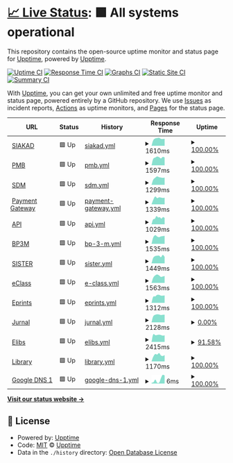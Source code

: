 # [📈 Live Status](https://upptime.github.io/upptime): <!--live status--> **🟩 All systems operational**

This repository contains the open-source uptime monitor and status page for [Upptime](https://upptime.js.org), powered by [Upptime](https://github.com/upptime/upptime).

[![Uptime CI](https://github.com/pusimgit/upptime/workflows/Uptime%20CI/badge.svg)](https://github.com/pusimgit/upptime/actions?query=workflow%3A%22Uptime+CI%22)
[![Response Time CI](https://github.com/pusimgit/upptime/workflows/Response%20Time%20CI/badge.svg)](https://github.com/pusimgit/upptime/actions?query=workflow%3A%22Response+Time+CI%22)
[![Graphs CI](https://github.com/pusimgit/upptime/workflows/Graphs%20CI/badge.svg)](https://github.com/pusimgit/upptime/actions?query=workflow%3A%22Graphs+CI%22)
[![Static Site CI](https://github.com/pusimgit/upptime/workflows/Static%20Site%20CI/badge.svg)](https://github.com/pusimgit/upptime/actions?query=workflow%3A%22Static+Site+CI%22)
[![Summary CI](https://github.com/pusimgit/upptime/workflows/Summary%20CI/badge.svg)](https://github.com/pusimgit/upptime/actions?query=workflow%3A%22Summary+CI%22)

With [Upptime](https://upptime.js.org), you can get your own unlimited and free uptime monitor and status page, powered entirely by a GitHub repository. We use [Issues](https://github.com/upptime/upptime/issues) as incident reports, [Actions](https://github.com/pusimgit/upptime/actions) as uptime monitors, and [Pages](https://upptime.github.io/upptime) for the status page.

<!--start: status pages-->
<!-- This summary is generated by Upptime (https://github.com/upptime/upptime) -->
<!-- Do not edit this manually, your changes will be overwritten -->
<!-- prettier-ignore -->
| URL | Status | History | Response Time | Uptime |
| --- | ------ | ------- | ------------- | ------ |
| <img alt="" src="https://raw.githubusercontent.com/pusimgit/upptime/master/assets/favicon.ico" height="13"> [SIAKAD](https://siakad.unmer.ac.id/) | 🟩 Up | [siakad.yml](https://github.com/pusimgit/upptime/commits/HEAD/history/siakad.yml) | <details><summary><img alt="Response time graph" src="./graphs/siakad/response-time-week.png" height="20"> 1610ms</summary><br><a href="https://status.unmer.ac.id/history/siakad"><img alt="Response time 1521" src="https://img.shields.io/endpoint?url=https%3A%2F%2Fraw.githubusercontent.com%2Fpusimgit%2Fupptime%2FHEAD%2Fapi%2Fsiakad%2Fresponse-time.json"></a><br><a href="https://status.unmer.ac.id/history/siakad"><img alt="24-hour response time 1599" src="https://img.shields.io/endpoint?url=https%3A%2F%2Fraw.githubusercontent.com%2Fpusimgit%2Fupptime%2FHEAD%2Fapi%2Fsiakad%2Fresponse-time-day.json"></a><br><a href="https://status.unmer.ac.id/history/siakad"><img alt="7-day response time 1610" src="https://img.shields.io/endpoint?url=https%3A%2F%2Fraw.githubusercontent.com%2Fpusimgit%2Fupptime%2FHEAD%2Fapi%2Fsiakad%2Fresponse-time-week.json"></a><br><a href="https://status.unmer.ac.id/history/siakad"><img alt="30-day response time 1679" src="https://img.shields.io/endpoint?url=https%3A%2F%2Fraw.githubusercontent.com%2Fpusimgit%2Fupptime%2FHEAD%2Fapi%2Fsiakad%2Fresponse-time-month.json"></a><br><a href="https://status.unmer.ac.id/history/siakad"><img alt="1-year response time 1544" src="https://img.shields.io/endpoint?url=https%3A%2F%2Fraw.githubusercontent.com%2Fpusimgit%2Fupptime%2FHEAD%2Fapi%2Fsiakad%2Fresponse-time-year.json"></a></details> | <details><summary><a href="https://status.unmer.ac.id/history/siakad">100.00%</a></summary><a href="https://status.unmer.ac.id/history/siakad"><img alt="All-time uptime 99.70%" src="https://img.shields.io/endpoint?url=https%3A%2F%2Fraw.githubusercontent.com%2Fpusimgit%2Fupptime%2FHEAD%2Fapi%2Fsiakad%2Fuptime.json"></a><br><a href="https://status.unmer.ac.id/history/siakad"><img alt="24-hour uptime 100.00%" src="https://img.shields.io/endpoint?url=https%3A%2F%2Fraw.githubusercontent.com%2Fpusimgit%2Fupptime%2FHEAD%2Fapi%2Fsiakad%2Fuptime-day.json"></a><br><a href="https://status.unmer.ac.id/history/siakad"><img alt="7-day uptime 100.00%" src="https://img.shields.io/endpoint?url=https%3A%2F%2Fraw.githubusercontent.com%2Fpusimgit%2Fupptime%2FHEAD%2Fapi%2Fsiakad%2Fuptime-week.json"></a><br><a href="https://status.unmer.ac.id/history/siakad"><img alt="30-day uptime 99.96%" src="https://img.shields.io/endpoint?url=https%3A%2F%2Fraw.githubusercontent.com%2Fpusimgit%2Fupptime%2FHEAD%2Fapi%2Fsiakad%2Fuptime-month.json"></a><br><a href="https://status.unmer.ac.id/history/siakad"><img alt="1-year uptime 99.60%" src="https://img.shields.io/endpoint?url=https%3A%2F%2Fraw.githubusercontent.com%2Fpusimgit%2Fupptime%2FHEAD%2Fapi%2Fsiakad%2Fuptime-year.json"></a></details>
| <img alt="" src="https://raw.githubusercontent.com/pusimgit/upptime/master/assets/favicon.ico" height="13"> [PMB](https://pmb.unmer.ac.id/) | 🟩 Up | [pmb.yml](https://github.com/pusimgit/upptime/commits/HEAD/history/pmb.yml) | <details><summary><img alt="Response time graph" src="./graphs/pmb/response-time-week.png" height="20"> 1597ms</summary><br><a href="https://status.unmer.ac.id/history/pmb"><img alt="Response time 1485" src="https://img.shields.io/endpoint?url=https%3A%2F%2Fraw.githubusercontent.com%2Fpusimgit%2Fupptime%2FHEAD%2Fapi%2Fpmb%2Fresponse-time.json"></a><br><a href="https://status.unmer.ac.id/history/pmb"><img alt="24-hour response time 1618" src="https://img.shields.io/endpoint?url=https%3A%2F%2Fraw.githubusercontent.com%2Fpusimgit%2Fupptime%2FHEAD%2Fapi%2Fpmb%2Fresponse-time-day.json"></a><br><a href="https://status.unmer.ac.id/history/pmb"><img alt="7-day response time 1597" src="https://img.shields.io/endpoint?url=https%3A%2F%2Fraw.githubusercontent.com%2Fpusimgit%2Fupptime%2FHEAD%2Fapi%2Fpmb%2Fresponse-time-week.json"></a><br><a href="https://status.unmer.ac.id/history/pmb"><img alt="30-day response time 1576" src="https://img.shields.io/endpoint?url=https%3A%2F%2Fraw.githubusercontent.com%2Fpusimgit%2Fupptime%2FHEAD%2Fapi%2Fpmb%2Fresponse-time-month.json"></a><br><a href="https://status.unmer.ac.id/history/pmb"><img alt="1-year response time 1527" src="https://img.shields.io/endpoint?url=https%3A%2F%2Fraw.githubusercontent.com%2Fpusimgit%2Fupptime%2FHEAD%2Fapi%2Fpmb%2Fresponse-time-year.json"></a></details> | <details><summary><a href="https://status.unmer.ac.id/history/pmb">100.00%</a></summary><a href="https://status.unmer.ac.id/history/pmb"><img alt="All-time uptime 99.49%" src="https://img.shields.io/endpoint?url=https%3A%2F%2Fraw.githubusercontent.com%2Fpusimgit%2Fupptime%2FHEAD%2Fapi%2Fpmb%2Fuptime.json"></a><br><a href="https://status.unmer.ac.id/history/pmb"><img alt="24-hour uptime 100.00%" src="https://img.shields.io/endpoint?url=https%3A%2F%2Fraw.githubusercontent.com%2Fpusimgit%2Fupptime%2FHEAD%2Fapi%2Fpmb%2Fuptime-day.json"></a><br><a href="https://status.unmer.ac.id/history/pmb"><img alt="7-day uptime 100.00%" src="https://img.shields.io/endpoint?url=https%3A%2F%2Fraw.githubusercontent.com%2Fpusimgit%2Fupptime%2FHEAD%2Fapi%2Fpmb%2Fuptime-week.json"></a><br><a href="https://status.unmer.ac.id/history/pmb"><img alt="30-day uptime 99.93%" src="https://img.shields.io/endpoint?url=https%3A%2F%2Fraw.githubusercontent.com%2Fpusimgit%2Fupptime%2FHEAD%2Fapi%2Fpmb%2Fuptime-month.json"></a><br><a href="https://status.unmer.ac.id/history/pmb"><img alt="1-year uptime 99.24%" src="https://img.shields.io/endpoint?url=https%3A%2F%2Fraw.githubusercontent.com%2Fpusimgit%2Fupptime%2FHEAD%2Fapi%2Fpmb%2Fuptime-year.json"></a></details>
| <img alt="" src="https://raw.githubusercontent.com/pusimgit/upptime/master/assets/favicon.ico" height="13"> [SDM](https://sdm.unmer.ac.id/) | 🟩 Up | [sdm.yml](https://github.com/pusimgit/upptime/commits/HEAD/history/sdm.yml) | <details><summary><img alt="Response time graph" src="./graphs/sdm/response-time-week.png" height="20"> 1299ms</summary><br><a href="https://status.unmer.ac.id/history/sdm"><img alt="Response time 1296" src="https://img.shields.io/endpoint?url=https%3A%2F%2Fraw.githubusercontent.com%2Fpusimgit%2Fupptime%2FHEAD%2Fapi%2Fsdm%2Fresponse-time.json"></a><br><a href="https://status.unmer.ac.id/history/sdm"><img alt="24-hour response time 1312" src="https://img.shields.io/endpoint?url=https%3A%2F%2Fraw.githubusercontent.com%2Fpusimgit%2Fupptime%2FHEAD%2Fapi%2Fsdm%2Fresponse-time-day.json"></a><br><a href="https://status.unmer.ac.id/history/sdm"><img alt="7-day response time 1299" src="https://img.shields.io/endpoint?url=https%3A%2F%2Fraw.githubusercontent.com%2Fpusimgit%2Fupptime%2FHEAD%2Fapi%2Fsdm%2Fresponse-time-week.json"></a><br><a href="https://status.unmer.ac.id/history/sdm"><img alt="30-day response time 1228" src="https://img.shields.io/endpoint?url=https%3A%2F%2Fraw.githubusercontent.com%2Fpusimgit%2Fupptime%2FHEAD%2Fapi%2Fsdm%2Fresponse-time-month.json"></a><br><a href="https://status.unmer.ac.id/history/sdm"><img alt="1-year response time 1277" src="https://img.shields.io/endpoint?url=https%3A%2F%2Fraw.githubusercontent.com%2Fpusimgit%2Fupptime%2FHEAD%2Fapi%2Fsdm%2Fresponse-time-year.json"></a></details> | <details><summary><a href="https://status.unmer.ac.id/history/sdm">100.00%</a></summary><a href="https://status.unmer.ac.id/history/sdm"><img alt="All-time uptime 99.72%" src="https://img.shields.io/endpoint?url=https%3A%2F%2Fraw.githubusercontent.com%2Fpusimgit%2Fupptime%2FHEAD%2Fapi%2Fsdm%2Fuptime.json"></a><br><a href="https://status.unmer.ac.id/history/sdm"><img alt="24-hour uptime 100.00%" src="https://img.shields.io/endpoint?url=https%3A%2F%2Fraw.githubusercontent.com%2Fpusimgit%2Fupptime%2FHEAD%2Fapi%2Fsdm%2Fuptime-day.json"></a><br><a href="https://status.unmer.ac.id/history/sdm"><img alt="7-day uptime 100.00%" src="https://img.shields.io/endpoint?url=https%3A%2F%2Fraw.githubusercontent.com%2Fpusimgit%2Fupptime%2FHEAD%2Fapi%2Fsdm%2Fuptime-week.json"></a><br><a href="https://status.unmer.ac.id/history/sdm"><img alt="30-day uptime 100.00%" src="https://img.shields.io/endpoint?url=https%3A%2F%2Fraw.githubusercontent.com%2Fpusimgit%2Fupptime%2FHEAD%2Fapi%2Fsdm%2Fuptime-month.json"></a><br><a href="https://status.unmer.ac.id/history/sdm"><img alt="1-year uptime 99.61%" src="https://img.shields.io/endpoint?url=https%3A%2F%2Fraw.githubusercontent.com%2Fpusimgit%2Fupptime%2FHEAD%2Fapi%2Fsdm%2Fuptime-year.json"></a></details>
| <img alt="" src="https://raw.githubusercontent.com/pusimgit/upptime/master/assets/favicon.ico" height="13"> [Payment Gateway](https://payment.unmer.ac.id/) | 🟩 Up | [payment-gateway.yml](https://github.com/pusimgit/upptime/commits/HEAD/history/payment-gateway.yml) | <details><summary><img alt="Response time graph" src="./graphs/payment-gateway/response-time-week.png" height="20"> 1339ms</summary><br><a href="https://status.unmer.ac.id/history/payment-gateway"><img alt="Response time 1317" src="https://img.shields.io/endpoint?url=https%3A%2F%2Fraw.githubusercontent.com%2Fpusimgit%2Fupptime%2FHEAD%2Fapi%2Fpayment-gateway%2Fresponse-time.json"></a><br><a href="https://status.unmer.ac.id/history/payment-gateway"><img alt="24-hour response time 1365" src="https://img.shields.io/endpoint?url=https%3A%2F%2Fraw.githubusercontent.com%2Fpusimgit%2Fupptime%2FHEAD%2Fapi%2Fpayment-gateway%2Fresponse-time-day.json"></a><br><a href="https://status.unmer.ac.id/history/payment-gateway"><img alt="7-day response time 1339" src="https://img.shields.io/endpoint?url=https%3A%2F%2Fraw.githubusercontent.com%2Fpusimgit%2Fupptime%2FHEAD%2Fapi%2Fpayment-gateway%2Fresponse-time-week.json"></a><br><a href="https://status.unmer.ac.id/history/payment-gateway"><img alt="30-day response time 1355" src="https://img.shields.io/endpoint?url=https%3A%2F%2Fraw.githubusercontent.com%2Fpusimgit%2Fupptime%2FHEAD%2Fapi%2Fpayment-gateway%2Fresponse-time-month.json"></a><br><a href="https://status.unmer.ac.id/history/payment-gateway"><img alt="1-year response time 1322" src="https://img.shields.io/endpoint?url=https%3A%2F%2Fraw.githubusercontent.com%2Fpusimgit%2Fupptime%2FHEAD%2Fapi%2Fpayment-gateway%2Fresponse-time-year.json"></a></details> | <details><summary><a href="https://status.unmer.ac.id/history/payment-gateway">100.00%</a></summary><a href="https://status.unmer.ac.id/history/payment-gateway"><img alt="All-time uptime 99.73%" src="https://img.shields.io/endpoint?url=https%3A%2F%2Fraw.githubusercontent.com%2Fpusimgit%2Fupptime%2FHEAD%2Fapi%2Fpayment-gateway%2Fuptime.json"></a><br><a href="https://status.unmer.ac.id/history/payment-gateway"><img alt="24-hour uptime 100.00%" src="https://img.shields.io/endpoint?url=https%3A%2F%2Fraw.githubusercontent.com%2Fpusimgit%2Fupptime%2FHEAD%2Fapi%2Fpayment-gateway%2Fuptime-day.json"></a><br><a href="https://status.unmer.ac.id/history/payment-gateway"><img alt="7-day uptime 100.00%" src="https://img.shields.io/endpoint?url=https%3A%2F%2Fraw.githubusercontent.com%2Fpusimgit%2Fupptime%2FHEAD%2Fapi%2Fpayment-gateway%2Fuptime-week.json"></a><br><a href="https://status.unmer.ac.id/history/payment-gateway"><img alt="30-day uptime 99.95%" src="https://img.shields.io/endpoint?url=https%3A%2F%2Fraw.githubusercontent.com%2Fpusimgit%2Fupptime%2FHEAD%2Fapi%2Fpayment-gateway%2Fuptime-month.json"></a><br><a href="https://status.unmer.ac.id/history/payment-gateway"><img alt="1-year uptime 99.62%" src="https://img.shields.io/endpoint?url=https%3A%2F%2Fraw.githubusercontent.com%2Fpusimgit%2Fupptime%2FHEAD%2Fapi%2Fpayment-gateway%2Fuptime-year.json"></a></details>
| <img alt="" src="https://raw.githubusercontent.com/pusimgit/upptime/master/assets/favicon.ico" height="13"> [API](https://api.unmer.ac.id/) | 🟩 Up | [api.yml](https://github.com/pusimgit/upptime/commits/HEAD/history/api.yml) | <details><summary><img alt="Response time graph" src="./graphs/api/response-time-week.png" height="20"> 1029ms</summary><br><a href="https://status.unmer.ac.id/history/api"><img alt="Response time 1057" src="https://img.shields.io/endpoint?url=https%3A%2F%2Fraw.githubusercontent.com%2Fpusimgit%2Fupptime%2FHEAD%2Fapi%2Fapi%2Fresponse-time.json"></a><br><a href="https://status.unmer.ac.id/history/api"><img alt="24-hour response time 1031" src="https://img.shields.io/endpoint?url=https%3A%2F%2Fraw.githubusercontent.com%2Fpusimgit%2Fupptime%2FHEAD%2Fapi%2Fapi%2Fresponse-time-day.json"></a><br><a href="https://status.unmer.ac.id/history/api"><img alt="7-day response time 1029" src="https://img.shields.io/endpoint?url=https%3A%2F%2Fraw.githubusercontent.com%2Fpusimgit%2Fupptime%2FHEAD%2Fapi%2Fapi%2Fresponse-time-week.json"></a><br><a href="https://status.unmer.ac.id/history/api"><img alt="30-day response time 1133" src="https://img.shields.io/endpoint?url=https%3A%2F%2Fraw.githubusercontent.com%2Fpusimgit%2Fupptime%2FHEAD%2Fapi%2Fapi%2Fresponse-time-month.json"></a><br><a href="https://status.unmer.ac.id/history/api"><img alt="1-year response time 1072" src="https://img.shields.io/endpoint?url=https%3A%2F%2Fraw.githubusercontent.com%2Fpusimgit%2Fupptime%2FHEAD%2Fapi%2Fapi%2Fresponse-time-year.json"></a></details> | <details><summary><a href="https://status.unmer.ac.id/history/api">100.00%</a></summary><a href="https://status.unmer.ac.id/history/api"><img alt="All-time uptime 99.75%" src="https://img.shields.io/endpoint?url=https%3A%2F%2Fraw.githubusercontent.com%2Fpusimgit%2Fupptime%2FHEAD%2Fapi%2Fapi%2Fuptime.json"></a><br><a href="https://status.unmer.ac.id/history/api"><img alt="24-hour uptime 100.00%" src="https://img.shields.io/endpoint?url=https%3A%2F%2Fraw.githubusercontent.com%2Fpusimgit%2Fupptime%2FHEAD%2Fapi%2Fapi%2Fuptime-day.json"></a><br><a href="https://status.unmer.ac.id/history/api"><img alt="7-day uptime 100.00%" src="https://img.shields.io/endpoint?url=https%3A%2F%2Fraw.githubusercontent.com%2Fpusimgit%2Fupptime%2FHEAD%2Fapi%2Fapi%2Fuptime-week.json"></a><br><a href="https://status.unmer.ac.id/history/api"><img alt="30-day uptime 100.00%" src="https://img.shields.io/endpoint?url=https%3A%2F%2Fraw.githubusercontent.com%2Fpusimgit%2Fupptime%2FHEAD%2Fapi%2Fapi%2Fuptime-month.json"></a><br><a href="https://status.unmer.ac.id/history/api"><img alt="1-year uptime 99.67%" src="https://img.shields.io/endpoint?url=https%3A%2F%2Fraw.githubusercontent.com%2Fpusimgit%2Fupptime%2FHEAD%2Fapi%2Fapi%2Fuptime-year.json"></a></details>
| <img alt="" src="https://raw.githubusercontent.com/pusimgit/upptime/master/assets/favicon.ico" height="13"> [BP3M](https://bp3m.unmer.ac.id/) | 🟩 Up | [bp-3-m.yml](https://github.com/pusimgit/upptime/commits/HEAD/history/bp-3-m.yml) | <details><summary><img alt="Response time graph" src="./graphs/bp-3-m/response-time-week.png" height="20"> 1535ms</summary><br><a href="https://status.unmer.ac.id/history/bp-3-m"><img alt="Response time 1481" src="https://img.shields.io/endpoint?url=https%3A%2F%2Fraw.githubusercontent.com%2Fpusimgit%2Fupptime%2FHEAD%2Fapi%2Fbp-3-m%2Fresponse-time.json"></a><br><a href="https://status.unmer.ac.id/history/bp-3-m"><img alt="24-hour response time 1641" src="https://img.shields.io/endpoint?url=https%3A%2F%2Fraw.githubusercontent.com%2Fpusimgit%2Fupptime%2FHEAD%2Fapi%2Fbp-3-m%2Fresponse-time-day.json"></a><br><a href="https://status.unmer.ac.id/history/bp-3-m"><img alt="7-day response time 1535" src="https://img.shields.io/endpoint?url=https%3A%2F%2Fraw.githubusercontent.com%2Fpusimgit%2Fupptime%2FHEAD%2Fapi%2Fbp-3-m%2Fresponse-time-week.json"></a><br><a href="https://status.unmer.ac.id/history/bp-3-m"><img alt="30-day response time 1482" src="https://img.shields.io/endpoint?url=https%3A%2F%2Fraw.githubusercontent.com%2Fpusimgit%2Fupptime%2FHEAD%2Fapi%2Fbp-3-m%2Fresponse-time-month.json"></a><br><a href="https://status.unmer.ac.id/history/bp-3-m"><img alt="1-year response time 1507" src="https://img.shields.io/endpoint?url=https%3A%2F%2Fraw.githubusercontent.com%2Fpusimgit%2Fupptime%2FHEAD%2Fapi%2Fbp-3-m%2Fresponse-time-year.json"></a></details> | <details><summary><a href="https://status.unmer.ac.id/history/bp-3-m">100.00%</a></summary><a href="https://status.unmer.ac.id/history/bp-3-m"><img alt="All-time uptime 99.76%" src="https://img.shields.io/endpoint?url=https%3A%2F%2Fraw.githubusercontent.com%2Fpusimgit%2Fupptime%2FHEAD%2Fapi%2Fbp-3-m%2Fuptime.json"></a><br><a href="https://status.unmer.ac.id/history/bp-3-m"><img alt="24-hour uptime 100.00%" src="https://img.shields.io/endpoint?url=https%3A%2F%2Fraw.githubusercontent.com%2Fpusimgit%2Fupptime%2FHEAD%2Fapi%2Fbp-3-m%2Fuptime-day.json"></a><br><a href="https://status.unmer.ac.id/history/bp-3-m"><img alt="7-day uptime 100.00%" src="https://img.shields.io/endpoint?url=https%3A%2F%2Fraw.githubusercontent.com%2Fpusimgit%2Fupptime%2FHEAD%2Fapi%2Fbp-3-m%2Fuptime-week.json"></a><br><a href="https://status.unmer.ac.id/history/bp-3-m"><img alt="30-day uptime 100.00%" src="https://img.shields.io/endpoint?url=https%3A%2F%2Fraw.githubusercontent.com%2Fpusimgit%2Fupptime%2FHEAD%2Fapi%2Fbp-3-m%2Fuptime-month.json"></a><br><a href="https://status.unmer.ac.id/history/bp-3-m"><img alt="1-year uptime 99.63%" src="https://img.shields.io/endpoint?url=https%3A%2F%2Fraw.githubusercontent.com%2Fpusimgit%2Fupptime%2FHEAD%2Fapi%2Fbp-3-m%2Fuptime-year.json"></a></details>
| <img alt="" src="https://raw.githubusercontent.com/pusimgit/upptime/master/assets/favicon.ico" height="13"> [SISTER](https://sister.unmer.ac.id/) | 🟩 Up | [sister.yml](https://github.com/pusimgit/upptime/commits/HEAD/history/sister.yml) | <details><summary><img alt="Response time graph" src="./graphs/sister/response-time-week.png" height="20"> 1449ms</summary><br><a href="https://status.unmer.ac.id/history/sister"><img alt="Response time 1339" src="https://img.shields.io/endpoint?url=https%3A%2F%2Fraw.githubusercontent.com%2Fpusimgit%2Fupptime%2FHEAD%2Fapi%2Fsister%2Fresponse-time.json"></a><br><a href="https://status.unmer.ac.id/history/sister"><img alt="24-hour response time 1331" src="https://img.shields.io/endpoint?url=https%3A%2F%2Fraw.githubusercontent.com%2Fpusimgit%2Fupptime%2FHEAD%2Fapi%2Fsister%2Fresponse-time-day.json"></a><br><a href="https://status.unmer.ac.id/history/sister"><img alt="7-day response time 1449" src="https://img.shields.io/endpoint?url=https%3A%2F%2Fraw.githubusercontent.com%2Fpusimgit%2Fupptime%2FHEAD%2Fapi%2Fsister%2Fresponse-time-week.json"></a><br><a href="https://status.unmer.ac.id/history/sister"><img alt="30-day response time 1407" src="https://img.shields.io/endpoint?url=https%3A%2F%2Fraw.githubusercontent.com%2Fpusimgit%2Fupptime%2FHEAD%2Fapi%2Fsister%2Fresponse-time-month.json"></a><br><a href="https://status.unmer.ac.id/history/sister"><img alt="1-year response time 1384" src="https://img.shields.io/endpoint?url=https%3A%2F%2Fraw.githubusercontent.com%2Fpusimgit%2Fupptime%2FHEAD%2Fapi%2Fsister%2Fresponse-time-year.json"></a></details> | <details><summary><a href="https://status.unmer.ac.id/history/sister">100.00%</a></summary><a href="https://status.unmer.ac.id/history/sister"><img alt="All-time uptime 99.52%" src="https://img.shields.io/endpoint?url=https%3A%2F%2Fraw.githubusercontent.com%2Fpusimgit%2Fupptime%2FHEAD%2Fapi%2Fsister%2Fuptime.json"></a><br><a href="https://status.unmer.ac.id/history/sister"><img alt="24-hour uptime 100.00%" src="https://img.shields.io/endpoint?url=https%3A%2F%2Fraw.githubusercontent.com%2Fpusimgit%2Fupptime%2FHEAD%2Fapi%2Fsister%2Fuptime-day.json"></a><br><a href="https://status.unmer.ac.id/history/sister"><img alt="7-day uptime 100.00%" src="https://img.shields.io/endpoint?url=https%3A%2F%2Fraw.githubusercontent.com%2Fpusimgit%2Fupptime%2FHEAD%2Fapi%2Fsister%2Fuptime-week.json"></a><br><a href="https://status.unmer.ac.id/history/sister"><img alt="30-day uptime 99.95%" src="https://img.shields.io/endpoint?url=https%3A%2F%2Fraw.githubusercontent.com%2Fpusimgit%2Fupptime%2FHEAD%2Fapi%2Fsister%2Fuptime-month.json"></a><br><a href="https://status.unmer.ac.id/history/sister"><img alt="1-year uptime 99.29%" src="https://img.shields.io/endpoint?url=https%3A%2F%2Fraw.githubusercontent.com%2Fpusimgit%2Fupptime%2FHEAD%2Fapi%2Fsister%2Fuptime-year.json"></a></details>
| <img alt="" src="https://raw.githubusercontent.com/pusimgit/upptime/master/assets/favicon.ico" height="13"> [eClass](https://eclass.unmer.ac.id/) | 🟩 Up | [e-class.yml](https://github.com/pusimgit/upptime/commits/HEAD/history/e-class.yml) | <details><summary><img alt="Response time graph" src="./graphs/e-class/response-time-week.png" height="20"> 1563ms</summary><br><a href="https://status.unmer.ac.id/history/e-class"><img alt="Response time 1435" src="https://img.shields.io/endpoint?url=https%3A%2F%2Fraw.githubusercontent.com%2Fpusimgit%2Fupptime%2FHEAD%2Fapi%2Fe-class%2Fresponse-time.json"></a><br><a href="https://status.unmer.ac.id/history/e-class"><img alt="24-hour response time 1564" src="https://img.shields.io/endpoint?url=https%3A%2F%2Fraw.githubusercontent.com%2Fpusimgit%2Fupptime%2FHEAD%2Fapi%2Fe-class%2Fresponse-time-day.json"></a><br><a href="https://status.unmer.ac.id/history/e-class"><img alt="7-day response time 1563" src="https://img.shields.io/endpoint?url=https%3A%2F%2Fraw.githubusercontent.com%2Fpusimgit%2Fupptime%2FHEAD%2Fapi%2Fe-class%2Fresponse-time-week.json"></a><br><a href="https://status.unmer.ac.id/history/e-class"><img alt="30-day response time 1572" src="https://img.shields.io/endpoint?url=https%3A%2F%2Fraw.githubusercontent.com%2Fpusimgit%2Fupptime%2FHEAD%2Fapi%2Fe-class%2Fresponse-time-month.json"></a><br><a href="https://status.unmer.ac.id/history/e-class"><img alt="1-year response time 1469" src="https://img.shields.io/endpoint?url=https%3A%2F%2Fraw.githubusercontent.com%2Fpusimgit%2Fupptime%2FHEAD%2Fapi%2Fe-class%2Fresponse-time-year.json"></a></details> | <details><summary><a href="https://status.unmer.ac.id/history/e-class">100.00%</a></summary><a href="https://status.unmer.ac.id/history/e-class"><img alt="All-time uptime 99.87%" src="https://img.shields.io/endpoint?url=https%3A%2F%2Fraw.githubusercontent.com%2Fpusimgit%2Fupptime%2FHEAD%2Fapi%2Fe-class%2Fuptime.json"></a><br><a href="https://status.unmer.ac.id/history/e-class"><img alt="24-hour uptime 100.00%" src="https://img.shields.io/endpoint?url=https%3A%2F%2Fraw.githubusercontent.com%2Fpusimgit%2Fupptime%2FHEAD%2Fapi%2Fe-class%2Fuptime-day.json"></a><br><a href="https://status.unmer.ac.id/history/e-class"><img alt="7-day uptime 100.00%" src="https://img.shields.io/endpoint?url=https%3A%2F%2Fraw.githubusercontent.com%2Fpusimgit%2Fupptime%2FHEAD%2Fapi%2Fe-class%2Fuptime-week.json"></a><br><a href="https://status.unmer.ac.id/history/e-class"><img alt="30-day uptime 100.00%" src="https://img.shields.io/endpoint?url=https%3A%2F%2Fraw.githubusercontent.com%2Fpusimgit%2Fupptime%2FHEAD%2Fapi%2Fe-class%2Fuptime-month.json"></a><br><a href="https://status.unmer.ac.id/history/e-class"><img alt="1-year uptime 99.86%" src="https://img.shields.io/endpoint?url=https%3A%2F%2Fraw.githubusercontent.com%2Fpusimgit%2Fupptime%2FHEAD%2Fapi%2Fe-class%2Fuptime-year.json"></a></details>
| <img alt="" src="https://raw.githubusercontent.com/pusimgit/upptime/master/assets/favicon.ico" height="13"> [Eprints](https://eprints.unmer.ac.id) | 🟩 Up | [eprints.yml](https://github.com/pusimgit/upptime/commits/HEAD/history/eprints.yml) | <details><summary><img alt="Response time graph" src="./graphs/eprints/response-time-week.png" height="20"> 1312ms</summary><br><a href="https://status.unmer.ac.id/history/eprints"><img alt="Response time 1252" src="https://img.shields.io/endpoint?url=https%3A%2F%2Fraw.githubusercontent.com%2Fpusimgit%2Fupptime%2FHEAD%2Fapi%2Feprints%2Fresponse-time.json"></a><br><a href="https://status.unmer.ac.id/history/eprints"><img alt="24-hour response time 1337" src="https://img.shields.io/endpoint?url=https%3A%2F%2Fraw.githubusercontent.com%2Fpusimgit%2Fupptime%2FHEAD%2Fapi%2Feprints%2Fresponse-time-day.json"></a><br><a href="https://status.unmer.ac.id/history/eprints"><img alt="7-day response time 1312" src="https://img.shields.io/endpoint?url=https%3A%2F%2Fraw.githubusercontent.com%2Fpusimgit%2Fupptime%2FHEAD%2Fapi%2Feprints%2Fresponse-time-week.json"></a><br><a href="https://status.unmer.ac.id/history/eprints"><img alt="30-day response time 1316" src="https://img.shields.io/endpoint?url=https%3A%2F%2Fraw.githubusercontent.com%2Fpusimgit%2Fupptime%2FHEAD%2Fapi%2Feprints%2Fresponse-time-month.json"></a><br><a href="https://status.unmer.ac.id/history/eprints"><img alt="1-year response time 1269" src="https://img.shields.io/endpoint?url=https%3A%2F%2Fraw.githubusercontent.com%2Fpusimgit%2Fupptime%2FHEAD%2Fapi%2Feprints%2Fresponse-time-year.json"></a></details> | <details><summary><a href="https://status.unmer.ac.id/history/eprints">100.00%</a></summary><a href="https://status.unmer.ac.id/history/eprints"><img alt="All-time uptime 99.74%" src="https://img.shields.io/endpoint?url=https%3A%2F%2Fraw.githubusercontent.com%2Fpusimgit%2Fupptime%2FHEAD%2Fapi%2Feprints%2Fuptime.json"></a><br><a href="https://status.unmer.ac.id/history/eprints"><img alt="24-hour uptime 100.00%" src="https://img.shields.io/endpoint?url=https%3A%2F%2Fraw.githubusercontent.com%2Fpusimgit%2Fupptime%2FHEAD%2Fapi%2Feprints%2Fuptime-day.json"></a><br><a href="https://status.unmer.ac.id/history/eprints"><img alt="7-day uptime 100.00%" src="https://img.shields.io/endpoint?url=https%3A%2F%2Fraw.githubusercontent.com%2Fpusimgit%2Fupptime%2FHEAD%2Fapi%2Feprints%2Fuptime-week.json"></a><br><a href="https://status.unmer.ac.id/history/eprints"><img alt="30-day uptime 99.96%" src="https://img.shields.io/endpoint?url=https%3A%2F%2Fraw.githubusercontent.com%2Fpusimgit%2Fupptime%2FHEAD%2Fapi%2Feprints%2Fuptime-month.json"></a><br><a href="https://status.unmer.ac.id/history/eprints"><img alt="1-year uptime 99.84%" src="https://img.shields.io/endpoint?url=https%3A%2F%2Fraw.githubusercontent.com%2Fpusimgit%2Fupptime%2FHEAD%2Fapi%2Feprints%2Fuptime-year.json"></a></details>
| <img alt="" src="https://raw.githubusercontent.com/pusimgit/upptime/master/assets/favicon.ico" height="13"> [Jurnal](https://jurnal.unmer.ac.id) | 🟩 Up | [jurnal.yml](https://github.com/pusimgit/upptime/commits/HEAD/history/jurnal.yml) | <details><summary><img alt="Response time graph" src="./graphs/jurnal/response-time-week.png" height="20"> 2128ms</summary><br><a href="https://status.unmer.ac.id/history/jurnal"><img alt="Response time 2462" src="https://img.shields.io/endpoint?url=https%3A%2F%2Fraw.githubusercontent.com%2Fpusimgit%2Fupptime%2FHEAD%2Fapi%2Fjurnal%2Fresponse-time.json"></a><br><a href="https://status.unmer.ac.id/history/jurnal"><img alt="24-hour response time 2185" src="https://img.shields.io/endpoint?url=https%3A%2F%2Fraw.githubusercontent.com%2Fpusimgit%2Fupptime%2FHEAD%2Fapi%2Fjurnal%2Fresponse-time-day.json"></a><br><a href="https://status.unmer.ac.id/history/jurnal"><img alt="7-day response time 2128" src="https://img.shields.io/endpoint?url=https%3A%2F%2Fraw.githubusercontent.com%2Fpusimgit%2Fupptime%2FHEAD%2Fapi%2Fjurnal%2Fresponse-time-week.json"></a><br><a href="https://status.unmer.ac.id/history/jurnal"><img alt="30-day response time 2420" src="https://img.shields.io/endpoint?url=https%3A%2F%2Fraw.githubusercontent.com%2Fpusimgit%2Fupptime%2FHEAD%2Fapi%2Fjurnal%2Fresponse-time-month.json"></a><br><a href="https://status.unmer.ac.id/history/jurnal"><img alt="1-year response time 2362" src="https://img.shields.io/endpoint?url=https%3A%2F%2Fraw.githubusercontent.com%2Fpusimgit%2Fupptime%2FHEAD%2Fapi%2Fjurnal%2Fresponse-time-year.json"></a></details> | <details><summary><a href="https://status.unmer.ac.id/history/jurnal">0.00%</a></summary><a href="https://status.unmer.ac.id/history/jurnal"><img alt="All-time uptime 97.69%" src="https://img.shields.io/endpoint?url=https%3A%2F%2Fraw.githubusercontent.com%2Fpusimgit%2Fupptime%2FHEAD%2Fapi%2Fjurnal%2Fuptime.json"></a><br><a href="https://status.unmer.ac.id/history/jurnal"><img alt="24-hour uptime 0.00%" src="https://img.shields.io/endpoint?url=https%3A%2F%2Fraw.githubusercontent.com%2Fpusimgit%2Fupptime%2FHEAD%2Fapi%2Fjurnal%2Fuptime-day.json"></a><br><a href="https://status.unmer.ac.id/history/jurnal"><img alt="7-day uptime 0.00%" src="https://img.shields.io/endpoint?url=https%3A%2F%2Fraw.githubusercontent.com%2Fpusimgit%2Fupptime%2FHEAD%2Fapi%2Fjurnal%2Fuptime-week.json"></a><br><a href="https://status.unmer.ac.id/history/jurnal"><img alt="30-day uptime 58.77%" src="https://img.shields.io/endpoint?url=https%3A%2F%2Fraw.githubusercontent.com%2Fpusimgit%2Fupptime%2FHEAD%2Fapi%2Fjurnal%2Fuptime-month.json"></a><br><a href="https://status.unmer.ac.id/history/jurnal"><img alt="1-year uptime 96.45%" src="https://img.shields.io/endpoint?url=https%3A%2F%2Fraw.githubusercontent.com%2Fpusimgit%2Fupptime%2FHEAD%2Fapi%2Fjurnal%2Fuptime-year.json"></a></details>
| <img alt="" src="https://raw.githubusercontent.com/pusimgit/upptime/master/assets/favicon.ico" height="13"> [Elibs](https://elibs.unmer.ac.id) | 🟩 Up | [elibs.yml](https://github.com/pusimgit/upptime/commits/HEAD/history/elibs.yml) | <details><summary><img alt="Response time graph" src="./graphs/elibs/response-time-week.png" height="20"> 2415ms</summary><br><a href="https://status.unmer.ac.id/history/elibs"><img alt="Response time 3332" src="https://img.shields.io/endpoint?url=https%3A%2F%2Fraw.githubusercontent.com%2Fpusimgit%2Fupptime%2FHEAD%2Fapi%2Felibs%2Fresponse-time.json"></a><br><a href="https://status.unmer.ac.id/history/elibs"><img alt="24-hour response time 2567" src="https://img.shields.io/endpoint?url=https%3A%2F%2Fraw.githubusercontent.com%2Fpusimgit%2Fupptime%2FHEAD%2Fapi%2Felibs%2Fresponse-time-day.json"></a><br><a href="https://status.unmer.ac.id/history/elibs"><img alt="7-day response time 2415" src="https://img.shields.io/endpoint?url=https%3A%2F%2Fraw.githubusercontent.com%2Fpusimgit%2Fupptime%2FHEAD%2Fapi%2Felibs%2Fresponse-time-week.json"></a><br><a href="https://status.unmer.ac.id/history/elibs"><img alt="30-day response time 4327" src="https://img.shields.io/endpoint?url=https%3A%2F%2Fraw.githubusercontent.com%2Fpusimgit%2Fupptime%2FHEAD%2Fapi%2Felibs%2Fresponse-time-month.json"></a><br><a href="https://status.unmer.ac.id/history/elibs"><img alt="1-year response time 2612" src="https://img.shields.io/endpoint?url=https%3A%2F%2Fraw.githubusercontent.com%2Fpusimgit%2Fupptime%2FHEAD%2Fapi%2Felibs%2Fresponse-time-year.json"></a></details> | <details><summary><a href="https://status.unmer.ac.id/history/elibs">91.58%</a></summary><a href="https://status.unmer.ac.id/history/elibs"><img alt="All-time uptime 99.21%" src="https://img.shields.io/endpoint?url=https%3A%2F%2Fraw.githubusercontent.com%2Fpusimgit%2Fupptime%2FHEAD%2Fapi%2Felibs%2Fuptime.json"></a><br><a href="https://status.unmer.ac.id/history/elibs"><img alt="24-hour uptime 98.54%" src="https://img.shields.io/endpoint?url=https%3A%2F%2Fraw.githubusercontent.com%2Fpusimgit%2Fupptime%2FHEAD%2Fapi%2Felibs%2Fuptime-day.json"></a><br><a href="https://status.unmer.ac.id/history/elibs"><img alt="7-day uptime 91.58%" src="https://img.shields.io/endpoint?url=https%3A%2F%2Fraw.githubusercontent.com%2Fpusimgit%2Fupptime%2FHEAD%2Fapi%2Felibs%2Fuptime-week.json"></a><br><a href="https://status.unmer.ac.id/history/elibs"><img alt="30-day uptime 98.00%" src="https://img.shields.io/endpoint?url=https%3A%2F%2Fraw.githubusercontent.com%2Fpusimgit%2Fupptime%2FHEAD%2Fapi%2Felibs%2Fuptime-month.json"></a><br><a href="https://status.unmer.ac.id/history/elibs"><img alt="1-year uptime 99.00%" src="https://img.shields.io/endpoint?url=https%3A%2F%2Fraw.githubusercontent.com%2Fpusimgit%2Fupptime%2FHEAD%2Fapi%2Felibs%2Fuptime-year.json"></a></details>
| <img alt="" src="https://raw.githubusercontent.com/pusimgit/upptime/master/assets/favicon.ico" height="13"> [Library](https://library.unmer.ac.id) | 🟩 Up | [library.yml](https://github.com/pusimgit/upptime/commits/HEAD/history/library.yml) | <details><summary><img alt="Response time graph" src="./graphs/library/response-time-week.png" height="20"> 1170ms</summary><br><a href="https://status.unmer.ac.id/history/library"><img alt="Response time 1226" src="https://img.shields.io/endpoint?url=https%3A%2F%2Fraw.githubusercontent.com%2Fpusimgit%2Fupptime%2FHEAD%2Fapi%2Flibrary%2Fresponse-time.json"></a><br><a href="https://status.unmer.ac.id/history/library"><img alt="24-hour response time 1143" src="https://img.shields.io/endpoint?url=https%3A%2F%2Fraw.githubusercontent.com%2Fpusimgit%2Fupptime%2FHEAD%2Fapi%2Flibrary%2Fresponse-time-day.json"></a><br><a href="https://status.unmer.ac.id/history/library"><img alt="7-day response time 1170" src="https://img.shields.io/endpoint?url=https%3A%2F%2Fraw.githubusercontent.com%2Fpusimgit%2Fupptime%2FHEAD%2Fapi%2Flibrary%2Fresponse-time-week.json"></a><br><a href="https://status.unmer.ac.id/history/library"><img alt="30-day response time 1292" src="https://img.shields.io/endpoint?url=https%3A%2F%2Fraw.githubusercontent.com%2Fpusimgit%2Fupptime%2FHEAD%2Fapi%2Flibrary%2Fresponse-time-month.json"></a><br><a href="https://status.unmer.ac.id/history/library"><img alt="1-year response time 1266" src="https://img.shields.io/endpoint?url=https%3A%2F%2Fraw.githubusercontent.com%2Fpusimgit%2Fupptime%2FHEAD%2Fapi%2Flibrary%2Fresponse-time-year.json"></a></details> | <details><summary><a href="https://status.unmer.ac.id/history/library">100.00%</a></summary><a href="https://status.unmer.ac.id/history/library"><img alt="All-time uptime 99.87%" src="https://img.shields.io/endpoint?url=https%3A%2F%2Fraw.githubusercontent.com%2Fpusimgit%2Fupptime%2FHEAD%2Fapi%2Flibrary%2Fuptime.json"></a><br><a href="https://status.unmer.ac.id/history/library"><img alt="24-hour uptime 100.00%" src="https://img.shields.io/endpoint?url=https%3A%2F%2Fraw.githubusercontent.com%2Fpusimgit%2Fupptime%2FHEAD%2Fapi%2Flibrary%2Fuptime-day.json"></a><br><a href="https://status.unmer.ac.id/history/library"><img alt="7-day uptime 100.00%" src="https://img.shields.io/endpoint?url=https%3A%2F%2Fraw.githubusercontent.com%2Fpusimgit%2Fupptime%2FHEAD%2Fapi%2Flibrary%2Fuptime-week.json"></a><br><a href="https://status.unmer.ac.id/history/library"><img alt="30-day uptime 100.00%" src="https://img.shields.io/endpoint?url=https%3A%2F%2Fraw.githubusercontent.com%2Fpusimgit%2Fupptime%2FHEAD%2Fapi%2Flibrary%2Fuptime-month.json"></a><br><a href="https://status.unmer.ac.id/history/library"><img alt="1-year uptime 99.85%" src="https://img.shields.io/endpoint?url=https%3A%2F%2Fraw.githubusercontent.com%2Fpusimgit%2Fupptime%2FHEAD%2Fapi%2Flibrary%2Fuptime-year.json"></a></details>
| <img alt="" src="https://www.google.com/favicon.ico" height="13"> [Google DNS 1](8.8.4.4) | 🟩 Up | [google-dns-1.yml](https://github.com/pusimgit/upptime/commits/HEAD/history/google-dns-1.yml) | <details><summary><img alt="Response time graph" src="./graphs/google-dns-1/response-time-week.png" height="20"> 6ms</summary><br><a href="https://status.unmer.ac.id/history/google-dns-1"><img alt="Response time 8" src="https://img.shields.io/endpoint?url=https%3A%2F%2Fraw.githubusercontent.com%2Fpusimgit%2Fupptime%2FHEAD%2Fapi%2Fgoogle-dns-1%2Fresponse-time.json"></a><br><a href="https://status.unmer.ac.id/history/google-dns-1"><img alt="24-hour response time 13" src="https://img.shields.io/endpoint?url=https%3A%2F%2Fraw.githubusercontent.com%2Fpusimgit%2Fupptime%2FHEAD%2Fapi%2Fgoogle-dns-1%2Fresponse-time-day.json"></a><br><a href="https://status.unmer.ac.id/history/google-dns-1"><img alt="7-day response time 6" src="https://img.shields.io/endpoint?url=https%3A%2F%2Fraw.githubusercontent.com%2Fpusimgit%2Fupptime%2FHEAD%2Fapi%2Fgoogle-dns-1%2Fresponse-time-week.json"></a><br><a href="https://status.unmer.ac.id/history/google-dns-1"><img alt="30-day response time 6" src="https://img.shields.io/endpoint?url=https%3A%2F%2Fraw.githubusercontent.com%2Fpusimgit%2Fupptime%2FHEAD%2Fapi%2Fgoogle-dns-1%2Fresponse-time-month.json"></a><br><a href="https://status.unmer.ac.id/history/google-dns-1"><img alt="1-year response time 8" src="https://img.shields.io/endpoint?url=https%3A%2F%2Fraw.githubusercontent.com%2Fpusimgit%2Fupptime%2FHEAD%2Fapi%2Fgoogle-dns-1%2Fresponse-time-year.json"></a></details> | <details><summary><a href="https://status.unmer.ac.id/history/google-dns-1">100.00%</a></summary><a href="https://status.unmer.ac.id/history/google-dns-1"><img alt="All-time uptime 100.00%" src="https://img.shields.io/endpoint?url=https%3A%2F%2Fraw.githubusercontent.com%2Fpusimgit%2Fupptime%2FHEAD%2Fapi%2Fgoogle-dns-1%2Fuptime.json"></a><br><a href="https://status.unmer.ac.id/history/google-dns-1"><img alt="24-hour uptime 100.00%" src="https://img.shields.io/endpoint?url=https%3A%2F%2Fraw.githubusercontent.com%2Fpusimgit%2Fupptime%2FHEAD%2Fapi%2Fgoogle-dns-1%2Fuptime-day.json"></a><br><a href="https://status.unmer.ac.id/history/google-dns-1"><img alt="7-day uptime 100.00%" src="https://img.shields.io/endpoint?url=https%3A%2F%2Fraw.githubusercontent.com%2Fpusimgit%2Fupptime%2FHEAD%2Fapi%2Fgoogle-dns-1%2Fuptime-week.json"></a><br><a href="https://status.unmer.ac.id/history/google-dns-1"><img alt="30-day uptime 100.00%" src="https://img.shields.io/endpoint?url=https%3A%2F%2Fraw.githubusercontent.com%2Fpusimgit%2Fupptime%2FHEAD%2Fapi%2Fgoogle-dns-1%2Fuptime-month.json"></a><br><a href="https://status.unmer.ac.id/history/google-dns-1"><img alt="1-year uptime 100.00%" src="https://img.shields.io/endpoint?url=https%3A%2F%2Fraw.githubusercontent.com%2Fpusimgit%2Fupptime%2FHEAD%2Fapi%2Fgoogle-dns-1%2Fuptime-year.json"></a></details>

<!--end: status pages-->

[**Visit our status website →**](https://upptime.github.io/upptime)

## 📄 License

- Powered by: [Upptime](https://github.com/upptime/upptime)
- Code: [MIT](./LICENSE) © [Upptime](https://upptime.js.org)
- Data in the `./history` directory: [Open Database License](https://opendatacommons.org/licenses/odbl/1-0/)
